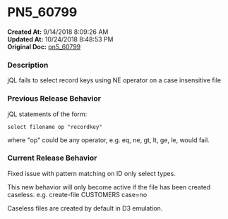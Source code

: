 # PN5_60799

**Created At:** 9/14/2018 8:09:26 AM  
**Updated At:** 10/24/2018 8:48:53 PM  
**Original Doc:** [pn5_60799](https://docs.jbase.com/48420-5-7-1-release-notes/pn5_60799)  


### Description

jQL fails to select record keys using NE operator on a case insensitive file

### Previous Release Behavior

jQL statements of the form:

```
select filename op "recordkey"
```

where "op" could be any operator, e.g. eq, ne, gt, lt, ge, le, would fail.

### Current Release Behavior

Fixed issue with pattern matching on ID only select types.

This new behavior will only become active if the file has been created caseless. e.g. create-file CUSTOMERS case=no

Caseless files are created by default in D3 emulation.

